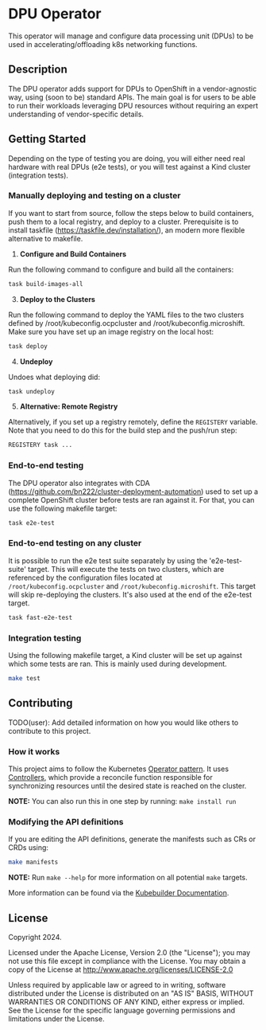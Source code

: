 # DPU Operator

This operator will manage and configure data processing unit (DPUs) to be used in accelerating/offloading k8s networking functions.

## Description

The DPU operator adds support for DPUs to OpenShift in a vendor-agnostic way, using (soon to be) standard APIs. The main goal is for users to be able to run their workloads leveraging DPU resources without requiring an expert understanding of vendor-specific details.

## Getting Started

Depending on the type of testing you are doing, you will either need real hardware with real DPUs (e2e tests), or you will test against a Kind cluster (integration tests).

### Manually deploying and testing on a cluster

If you want to start from source, follow the steps below to build containers, push them to a local registry, and deploy to a cluster. Prerequisite is to install taskfile (https://taskfile.dev/installation/), an modern more flexible alternative to makefile.

1. **Configure and Build Containers**

Run the following command to configure and build all the containers:
```sh
task build-images-all
```

3. **Deploy to the Clusters**

Run the following command to deploy the YAML files to the two clusters defined by /root/kubeconfig.ocpcluster and /root/kubeconfig.microshift. Make sure you have set up an image registry on the local host:
```sh
task deploy
```

4. **Undeploy**

Undoes what deploying did:

```sh
task undeploy
```

5. **Alternative: Remote Registry**

Alternatively, if you set up a registry remotely, define the `REGISTERY` variable. Note that you need to do this for the build step and the push/run step:
```sh
REGISTERY task ...
```

### End-to-end testing

The DPU operator also integrates with CDA (https://github.com/bn222/cluster-deployment-automation) used to set up a complete OpenShift cluster before tests are ran against it. For that, you can use the following makefile target:
```sh
task e2e-test
```

### End-to-end testing on any cluster
It is possible to run the e2e test suite separately by using the 'e2e-test-suite' target. This will execute the tests on two clusters, which are referenced by the configuration files located at `/root/kubeconfig.ocpcluster` and `/root/kubeconfig.microshift`. This target will skip re-deploying the clusters. It's also used at the end of the e2e-test target.
```sh
task fast-e2e-test
```
### Integration testing

Using the following makefile target, a Kind cluster will be set up against which some tests are ran. This is mainly used during development.
```sh
make test
```

## Contributing

TODO(user): Add detailed information on how you would like others to contribute to this project.

### How it works

This project aims to follow the Kubernetes [Operator pattern](https://kubernetes.io/docs/concepts/extend-kubernetes/operator/). It uses [Controllers](https://kubernetes.io/docs/concepts/architecture/controller/), which provide a reconcile function responsible for synchronizing resources until the desired state is reached on the cluster.

**NOTE:** You can also run this in one step by running: `make install run`

### Modifying the API definitions

If you are editing the API definitions, generate the manifests such as CRs or CRDs using:
```sh
make manifests
```

**NOTE:** Run `make --help` for more information on all potential `make` targets.

More information can be found via the [Kubebuilder Documentation](https://book.kubebuilder.io/introduction.html).

## License

Copyright 2024.

Licensed under the Apache License, Version 2.0 (the "License");
you may not use this file except in compliance with the License.
You may obtain a copy of the License at
    http://www.apache.org/licenses/LICENSE-2.0

Unless required by applicable law or agreed to in writing, software
distributed under the License is distributed on an "AS IS" BASIS,
WITHOUT WARRANTIES OR CONDITIONS OF ANY KIND, either express or implied.
See the License for the specific language governing permissions and
limitations under the License.
